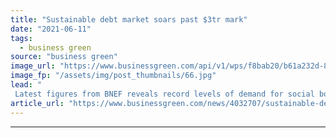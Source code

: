```yaml
---
title: "Sustainable debt market soars past $3tr mark"
date: "2021-06-11"
tags: 
  - business green
source: "business green"
image_url: "https://www.businessgreen.com/api/v1/wps/f8bab20/b61a232d-89b5-4ff8-b12e-0e59d2ae3d46/7/ne-re-usa-lempster-300-185x114.jpg"
image_fp: "/assets/img/post_thumbnails/66.jpg"
lead: "
 Latest figures from BNEF reveals record levels of demand for social bonds, as green investment flows continue to accelerate ..."
article_url: "https://www.businessgreen.com/news/4032707/sustainable-debt-market-soars-past-usd3tr-mark"
---
```


---
